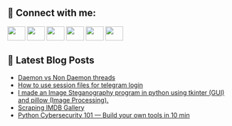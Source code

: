 ## 🔎 Connect with me:
[<img height="32" width="40" src="https://cdn.jsdelivr.net/npm/simple-icons@v5/icons/telegram.svg" />](https://t.me/bullbesh)
[<img height="32" width="40" src="https://cdn.jsdelivr.net/npm/simple-icons@v5/icons/vk.svg" />](https://vk.com/bullbesh)
[<img height="32" width="40" src="https://cdn.jsdelivr.net/npm/simple-icons@v5/icons/twitter.svg" />](https://twitter.com/bullbesh1)
[<img height="32" width="40" src="https://cdn.jsdelivr.net/npm/simple-icons@v5/icons/instagram.svg" />](https://www.instagram.com/bullbesh)
[<img height="32" width="40" src="https://cdn.jsdelivr.net/npm/simple-icons@v5/icons/reddit.svg" />](https://www.reddit.com/user/bullbesh)
[<img height="32" width="40" src="https://cdn.jsdelivr.net/npm/simple-icons@v5/icons/youtube.svg" />](https://www.youtube.com/channel/UCtfjRs6uzgq5mfm8S06WTcg)

## 📕 Latest Blog Posts
<!-- BLOG-POST-LIST:START -->
- [Daemon vs Non Daemon threads](https://www.reddit.com/r/Python/comments/vbjmsf/daemon_vs_non_daemon_threads/)
- [How to use session files for telegram login](https://www.reddit.com/r/Python/comments/vbjkvt/how_to_use_session_files_for_telegram_login/)
- [I made an Image Steganography program in python using tkinter &lpar;GUI&rpar; and pillow &lpar;Image Processing&rpar;.](https://www.reddit.com/r/Python/comments/vbj3ur/i_made_an_image_steganography_program_in_python/)
- [Scraping IMDB Gallery](https://www.reddit.com/r/Python/comments/vbgw92/scraping_imdb_gallery/)
- [Python Cybersecurity 101 — Build your own tools in 10 min](https://www.reddit.com/r/Python/comments/vbguou/python_cybersecurity_101_build_your_own_tools_in/)
<!-- BLOG-POST-LIST:END -->
